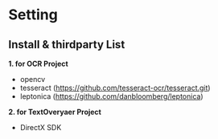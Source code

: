# Setting
Install & thirdparty List
---------------
**1. for OCR Project**
* opencv
* tesseract (https://github.com/tesseract-ocr/tesseract.git)
* leptonica (https://github.com/danbloomberg/leptonica)

**2. for TextOveryaer Project**
* DirectX SDK
